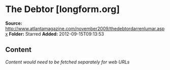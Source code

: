 # The Debtor    [longform.org]

**Source:** http://www.atlantamagazine.com/november2009/thedebtordarrenlumar.aspx
**Folder:** Starred
**Added:** 2012-09-15T09:13:53




## Content
*Content would need to be fetched separately for web URLs*
